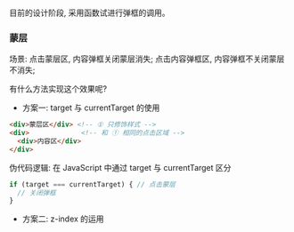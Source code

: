###

目前的设计阶段, 采用函数试进行弹框的调用。

### 蒙层

场景: 点击蒙层区, 内容弹框关闭蒙层消失; 点击内容弹框区, 内容弹框不关闭蒙层不消失;

有什么方法实现这个效果呢?

* 方案一: target 与 currentTarget 的使用

```html
<div>蒙层区</div> <!-- ① 只修饰样式 -->
<div>             <!-- 和 ① 相同的点击区域 -->
  <div>内容区</div>
</div>
```

伪代码逻辑: 在 JavaScript 中通过 target 与 currentTarget 区分

```js
if (target === currentTarget) { // 点击蒙层
  // 关闭弹框
}
```

* 方案二: z-index 的运用
